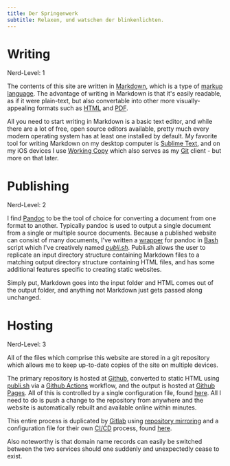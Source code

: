 ```yaml
---
title: Der Springenwerk
subtitle: Relaxen, und watschen der blinkenlichten.
---
```


# Writing
Nerd-Level: 1

The contents of this site are written in [Markdown](https://daringfireball.net/projects/markdown/), which is a type of [markup language](https://en.wikipedia.org/wiki/Markup_language). The advantage of writing in Markdown is that it's easily readable, as if it were plain-text, but also convertable into other more visually-appealing formats such as [HTML](https://en.wikipedia.org/wiki/HTML) and [PDF](https://en.wikipedia.org/wiki/PDF).

All you need to start writing in Markdown is a basic text editor, and while there are a lot of free, open source editors available, pretty much every modern operating system has at least one installed by default. My favorite tool for writing Markdown on my desktop computer is [Sublime Text](https://www.sublimetext.com), and on my iOS devices I use [Working Copy](https://workingcopyapp.com/) which also serves as my [Git](https://en.wikipedia.org/wiki/Git) client - but more on that later.

# Publishing
Nerd-Level: 2

I find [Pandoc](https://pandoc.org) to be the tool of choice for converting a document from one format to another. Typically pandoc is used to output a single document from a single or multiple source documents. Because a published website can consist of many documents, I've written a [wrapper](https://en.wikipedia.org/wiki/Wrapper_function) for pandoc in [Bash](https://en.wikipedia.org/wiki/Bash_(Unix_shell)) script which I've creatively named *[publi.sh](https://github.com/jeremy-rm/publi-sh)*. Publi.sh allows the user to replicate an input directory structure containing Markdown files to a matching output directory structure containing HTML files, and has some additional features specific to creating static websites.

Simply put, Markdown goes into the input folder and HTML comes out of the output folder, and anything not Markdown just gets passed along unchanged.

# Hosting
Nerd-Level: 3

All of the files which comprise this website are stored in a git repository which allows me to keep up-to-date copies of the site on multiple devices.

The primary repository is hosted at [Github](https://www.github.com/jeremy-rm/jeremy-rm.github.io), converted to static HTML using [publi.sh](https://github.com/jeremy-rm/publi-sh) via a [Github Actions](https://docs.github.com/en/actions) workflow, and the output is hosted at [Github Pages](https://pages.github.com/). All of this is controlled by a single configuration file, found [here](https://raw.githubusercontent.com/jeremy-rm/jeremy-rm.github.io/main/.github/workflows/github-ci.yml). All I need to do is push a change to the repository from anywhere and the website is automatically rebuilt and available online within minutes.

This entire process is duplicated by [Gitlab](https://www.gitlab.com/jeremy-rm/jeremy-rm.gitlab.io) using [repository mirroring](https://docs.gitlab.com/ee/user/project/repository/repository_mirroring.html) and a configuration file for their own [CI/CD](https://docs.gitlab.com/ee/ci/) process, found [here](https://gitlab.com/jeremy-rm/jeremy-rm.gitlab.io/-/raw/main/.gitlab/workflows/gitlab-ci.yml).

Also noteworthy is that domain name records can easily be switched between the two services should one suddenly and unexpectedly cease to exist.
